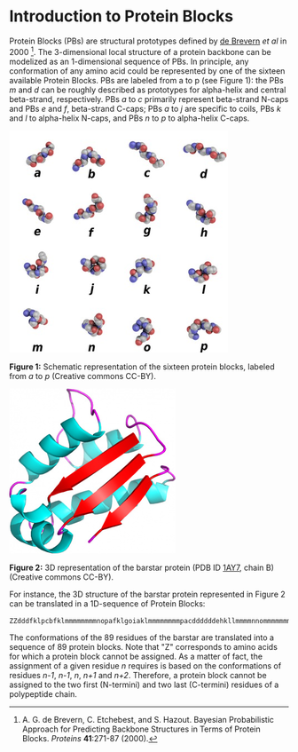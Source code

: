 # Introduction to Protein Blocks

Protein Blocks (PBs) are structural prototypes defined by [de Brevern](http://www.dsimb.inserm.fr/~debrevern/index.php) *et al* in 2000 [^1]. The 3-dimensional local structure of a protein backbone can be modelized as an 1-dimensional sequence of PBs. In principle, any conformation of any amino acid could be represented by one of the sixteen available Protein Blocks. PBs are labeled from a to p (see Figure 1): the PBs *m* and *d* can be roughly described as prototypes for alpha-helix and central beta-strand, respectively. PBs *a* to *c* primarily represent beta-strand N-caps and PBs *e* and *f*, beta-strand C-caps; PBs *a* to *j* are specific to coils, PBs *k* and *l* to alpha-helix N-caps, and PBs *n* to *p* to alpha-helix C-caps. 

!["Fig. 1. PBs"](img/PBs.jpg)

**Figure 1:** Schematic representation of the sixteen protein blocks, labeled from *a* to *p* (Creative commons CC-BY).


!["Fig. 2. Barstar protein"](img/1AY7_B.jpg)

**Figure 2:** 3D representation of the barstar protein (PDB ID [1AY7](http://www.rcsb.org/pdb/explore/explore.do?pdbId=1AY7), chain B) (Creative commons CC-BY).

For instance, the 3D structure of the barstar protein represented in Figure 2 can be translated in a 1D-sequence of Protein Blocks:

    ZZdddfklpcbfklmmmmmmmmnopafklgoiaklmmmmmmmmpacddddddehkllmmmmnnommmmmmmmmmmmmmnopacddddZZ

The conformations of the 89 residues of the barstar are translated into a sequence of 89 protein blocks. Note that "Z" corresponds to amino acids for which a protein block cannot be assigned. As a matter of fact, the assignment of a given residue *n* requires is based on the conformations of residues *n-1*, *n-1*, *n*, *n+1* and *n+2*. Therefore, a protein block cannot be assigned to the two first (N-termini) and two last (C-termini) residues of a polypeptide chain.


[^1]: A. G. de Brevern, C. Etchebest, and S. Hazout. Bayesian Probabilistic Approach for Predicting Backbone Structures in Terms of Protein Blocks. *Proteins* **41**:271-87 (2000).
